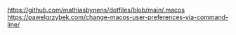 https://github.com/mathiasbynens/dotfiles/blob/main/.macos
https://pawelgrzybek.com/change-macos-user-preferences-via-command-line/